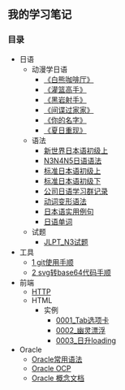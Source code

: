 ## 我的学习笔记

### 目录
* 日语
    * 动漫学日语
        * [《白熊咖啡厅》](/日语/动画片/动漫学日语《白熊咖啡厅》.md)
        * [《灌篮高手》](/日语/动画片/动漫学日语《灌篮高手》.md)
        * [《黑岩射手》](/日语/动画片/动漫学日语《黑岩射手》.md)
        * [《间谍过家家》](/日语/动画片/动漫学日语《间谍过家家》.md)
        * [《你的名字》](/日语/动画片/动漫学日语《你的名字》/动漫学日语《你的名字》.md)
        * [《夏日重现》](/日语/动画片/动漫学日语《夏日重现》.md)
    * 语法
        * [新世界日本语初级上](/日语/语法/新世界日本语初级上.md)
        * [N3N4N5日语语法](/日语/语法/N3N4N5日语语法.md)
        * [标准日本语初级上](/日语/语法/标准日本语初级上.md)
        * [标准日本语初级下](/日语/语法/标准日本语初级下.md)
        * [公司日语学习群记录](/日语/语法/公司日语学习群记录.md)
        * [动词变形语法](/日语/语法/动词变形语法.md)
        * [日本语实用例句](/日语/语法/日本语实用例句.md)
        * [日语单词](/日语/语法/日语单词.md)
    * 试题
        * [JLPT_N3试题](/日语/试题/JLPT_N3试题.md)
* 工具
    * [1 git使用手顺](/tools/1.md)
    * [2 svg转base64代码手顺](/tools/2.md)
* 前端
    * [HTTP](/http/HTTP知识.md)
    * HTML
        * 实例
            * [0001_Tab选项卡](/前端/html/实例/0001_Tab选项卡/0001_Tab选项卡.md)
            * [0002_幽灵漂浮](/前端/html/实例/0002_幽灵漂浮/0002_幽灵漂浮.md)
            * [0003_日升loading](/前端/html/实例/0003_日升loading/0003_日升loading.md)
* Oracle
    * [Oracle常用语法](/oracle/Oracle.md)
    * [Oracle OCP](/oracle/Oracle_OCP.md)
    * [Oracle 概念文档](/oracle/Oracle数据库概念文档_中文版.md)
